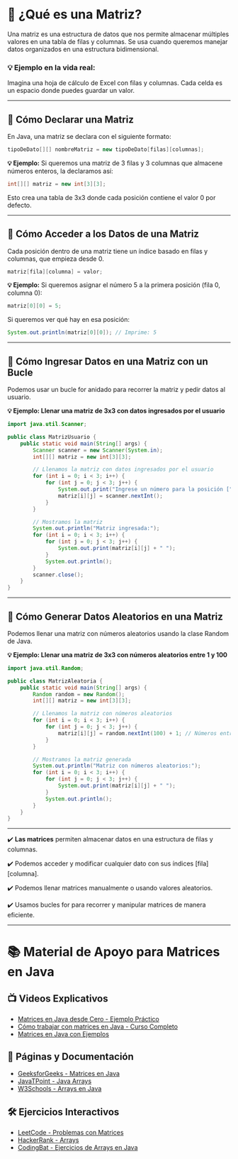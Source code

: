 # 📌 ¿Qué es una Matriz?
Una matriz es una estructura de datos que nos permite almacenar múltiples valores en una tabla de filas y columnas. Se usa cuando queremos manejar datos organizados en una estructura bidimensional.

### 💡 Ejemplo en la vida real:
Imagina una hoja de cálculo de Excel con filas y columnas. Cada celda es un espacio donde puedes guardar un valor.

---

## 📌 Cómo Declarar una Matriz 
En Java, una matriz se declara con el siguiente formato:

```java
tipoDeDato[][] nombreMatriz = new tipoDeDato[filas][columnas];
```
**💡 Ejemplo:**
Si queremos una matriz de 3 filas y 3 columnas que almacene números enteros, la declaramos así:

```java
int[][] matriz = new int[3][3];
```
Esto crea una tabla de 3x3 donde cada posición contiene el valor 0 por defecto.

---
## 📌 Cómo Acceder a los Datos de una Matriz
Cada posición dentro de una matriz tiene un índice basado en filas y columnas, que empieza desde 0.
```java
matriz[fila][columna] = valor;
```
**💡 Ejemplo:**
Si queremos asignar el número 5 a la primera posición (fila 0, columna 0):
```java
matriz[0][0] = 5;

```
Si queremos ver qué hay en esa posición:
```java
System.out.println(matriz[0][0]); // Imprime: 5
```
---
## 📌 Cómo Ingresar Datos en una Matriz con un Bucle
Podemos usar un bucle for anidado para recorrer la matriz y pedir datos al usuario.

**💡 Ejemplo: Llenar una matriz de 3x3 con datos ingresados por el usuario**
```java
import java.util.Scanner;

public class MatrizUsuario {
    public static void main(String[] args) {
        Scanner scanner = new Scanner(System.in);
        int[][] matriz = new int[3][3];

        // Llenamos la matriz con datos ingresados por el usuario
        for (int i = 0; i < 3; i++) {
            for (int j = 0; j < 3; j++) {
                System.out.print("Ingrese un número para la posición [" + i + "][" + j + "]: ");
                matriz[i][j] = scanner.nextInt();
            }
        }

        // Mostramos la matriz
        System.out.println("Matriz ingresada:");
        for (int i = 0; i < 3; i++) {
            for (int j = 0; j < 3; j++) {
                System.out.print(matriz[i][j] + " ");
            }
            System.out.println();
        }
        scanner.close();
    }
}
```
---
## 📌 Cómo Generar Datos Aleatorios en una Matriz
Podemos llenar una matriz con números aleatorios usando la clase Random de Java.

**💡 Ejemplo: Llenar una matriz de 3x3 con números aleatorios entre 1 y 100**

```java
import java.util.Random;

public class MatrizAleatoria {
    public static void main(String[] args) {
        Random random = new Random();
        int[][] matriz = new int[3][3];

        // Llenamos la matriz con números aleatorios
        for (int i = 0; i < 3; i++) {
            for (int j = 0; j < 3; j++) {
                matriz[i][j] = random.nextInt(100) + 1; // Números entre 1 y 100
            }
        }

        // Mostramos la matriz generada
        System.out.println("Matriz con números aleatorios:");
        for (int i = 0; i < 3; i++) {
            for (int j = 0; j < 3; j++) {
                System.out.print(matriz[i][j] + " ");
            }
            System.out.println();
        }
    }
}

```
---
✔️ **Las matrices** permiten almacenar datos en una estructura de filas y columnas.

✔️ Podemos acceder y modificar cualquier dato con sus índices [fila][columna].

✔️ Podemos llenar matrices manualmente o usando valores aleatorios.

✔️ Usamos bucles for para recorrer y manipular matrices de manera eficiente.

---

# 📚 Material de Apoyo para Matrices en Java

## 📺 Videos Explicativos
- [Matrices en Java desde Cero - Ejemplo Práctico](https://www.youtube.com/watch?v=5LNLxoW6Fow)
- [Cómo trabajar con matrices en Java - Curso Completo](https://www.youtube.com/watch?v=GJqOYsXrjgg)
- [Matrices en Java con Ejemplos](https://www.youtube.com/watch?v=8JL2uT7kCWk)

## 📖 Páginas y Documentación
- [GeeksforGeeks - Matrices en Java](https://www.geeksforgeeks.org/multidimensional-arrays-in-java/)
- [JavaTPoint - Java Arrays](https://www.javatpoint.com/multidimensional-array-in-java)
- [W3Schools - Arrays en Java](https://www.w3schools.com/java/java_arrays.asp)

## 🛠 Ejercicios Interactivos
- [LeetCode - Problemas con Matrices](https://leetcode.com/tag/array/)
- [HackerRank - Arrays](https://www.hackerrank.com/domains/tutorials/10-days-of-javascript)
- [CodingBat - Ejercicios de Arrays en Java](https://codingbat.com/java/Array-1)  
